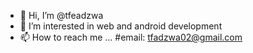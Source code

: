 - 👋 Hi, I’m @tfeadzwa
- 👀 I’m interested in web and android development
- 📫 How to reach me ... 
             #email: tfadzwa02@gmail.com
